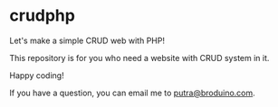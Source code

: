 # crudphp

Let's make a simple CRUD web with PHP!

This repository is for you who need a website with CRUD system in it.

Happy coding!

If you have a question, you can email me to putra@broduino.com.
